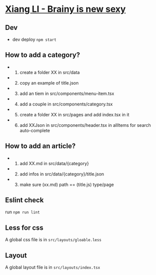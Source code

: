 # [Xiang LI - Brainy is new sexy](https://magiciendecode.fr/)

## Dev

- dev deploy
  `npm start`

## How to add a category?

- 1. create a folder XX in src/data
- 2. copy an example of title.json
- 3. add an tiem in src/components/menu-item.tsx
- 4. add a couple in src/components/category.tsx
- 5. create a folder XX in src/pages and add index.tsx in it
- 6. add XXJson in src/components/header.tsx in allItems for search auto-complete

## How to add an article?

- 1. add XX.md in src/data/{category}
- 2. add infos in src/data/{category}/title.json
- 3. make sure (xx.md) path == (title.js) type/page

## Eslint check

run `npm run lint`

## Less for css

A global css file is in `src/layouts/gloable.less`

## Layout

A global layout file is in `src/layouts/index.tsx`
